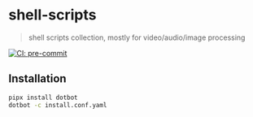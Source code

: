 # shell-scripts

> shell scripts collection, mostly for video/audio/image processing

[![CI: pre-commit](https://results.pre-commit.ci/badge/github/deadnews/shell-scripts/main.svg)](https://results.pre-commit.ci/latest/github/deadnews/shell-scripts/main)

## Installation

```sh
pipx install dotbot
dotbot -c install.conf.yaml
```
